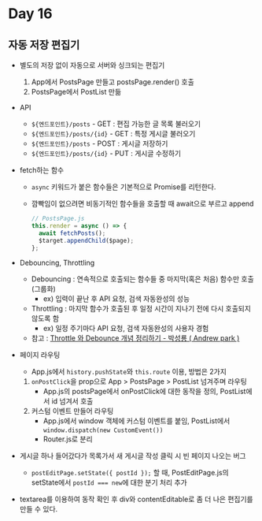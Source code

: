 # Day 16

## 자동 저장 편집기

- 별도의 저장 없이 자동으로 서버와 싱크되는 편집기
  1. App에서 PostsPage 만들고 postsPage.render() 호출
  2. PostsPage에서 PostList 만듦
- API

  - `${엔드포인트}/posts` - GET : 편집 가능한 글 목록 불러오기
  - `${엔드포인트}/posts/{id}` - GET : 특정 게시글 불러오기
  - `${엔드포인트}/posts` - POST : 게시글 저장하기
  - `${엔드포인트}/posts/{id}` - PUT : 게시글 수정하기

- fetch하는 함수

  - `async` 키워드가 붙은 함수들은 기본적으로 Promise를 리턴한다.
  - 깜빡임이 없으려면 비동기적인 함수들을 호출할 때 await으로 부르고 append

    ```javascript
    // PostsPage.js
    this.render = async () => {
      await fetchPosts();
      $target.appendChild($page);
    };
    ```

- Debouncing, Throttling

  - Debouncing : 연속적으로 호출되는 함수들 중 마지막(혹은 처음) 함수만 호출(그룹화)
    - ex) 입력이 끝난 후 API 요청, 검색 자동완성의 성능
  - Throttling : 마지막 함수가 호출된 후 일정 시간이 지나기 전에 다시 호출되지 않도록 함
    - ex) 일정 주기마다 API 요청, 검색 자동완성의 사용자 경험
  - 참고 : [Throttle 와 Debounce 개념 정리하기 - 박성룡 ( Andrew park )](https://pks2974.medium.com/throttle-%EC%99%80-debounce-%EA%B0%9C%EB%85%90-%EC%A0%95%EB%A6%AC%ED%95%98%EA%B8%B0-2335a9c426ff)

- 페이지 라우팅

  - App.js에서 `history.pushState`와 `this.route` 이용, 방법은 2가지

  1. `onPostClick`을 prop으로 App > PostsPage > PostList 넘겨주며 라우팅
     - App.js의 postsPage에서 onPostClick에 대한 동작을 정의, PostList에서 id 넘겨서 호출
  2. 커스텀 이벤트 만들어 라우팅
     - App.js에서 window 객체에 커스텀 이벤트를 붙임, PostList에서 `window.dispatch(new CustomEvent())`
     - Router.js로 분리

- 게시글 하나 들어갔다가 목록가서 새 게시글 작성 클릭 시 빈 페이지 나오는 버그

  - `postEditPage.setState({ postId });` 할 때, PostEditPage.js의 setState에서 `postId === new`에 대한 분기 처리 추가

- textarea를 이용하여 동작 확인 후 div와 contentEditable로 좀 더 나은 편집기를 만들 수 있다.
